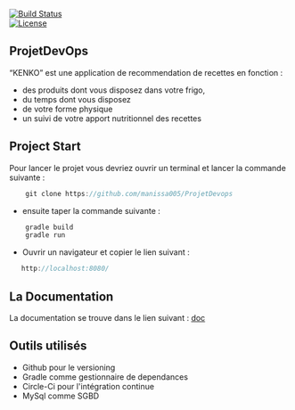 
[![Build Status](https://img.shields.io/circleci/build/gh/manissa005/userCRUD.svg?style=flat-square)](https://app.circleci.com/pipelines/github/manissa005/ProjetDevops)  
[![License](https://img.shields.io/github/license/manissa005/ProjetDevops)](LICENSE)

## ProjetDevOps

“KENKO” est une application de recommendation de recettes en fonction :
- des produits dont vous disposez dans votre frigo,
- du temps dont vous disposez
- de votre forme physique
- un suivi de votre apport nutritionnel des recettes


## Project Start

Pour lancer le projet vous devriez ouvrir un terminal et lancer la commande suivante :

```java 
    git clone https://github.com/manissa005/ProjetDevops
````

- ensuite taper la commande suivante :

```java 
    gradle build
    gradle run
````
- Ouvrir un navigateur et copier le lien suivant :
 ```java 
    http://localhost:8080/
```` 

## La Documentation
La documentation se trouve dans le lien suivant : [doc](https://drive.google.com/drive/folders/1JETmILa_zc8KtZrtu6rkrBxFwfXMjCo-?hl=fr)

## Outils utilisés
- Github pour le versioning
- Gradle comme gestionnaire de dependances
- Circle-Ci pour l'intégration continue
- MySql comme SGBD

